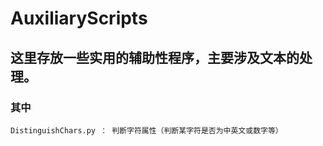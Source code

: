 # AuxiliaryScripts
## 这里存放一些实用的辅助性程序，主要涉及文本的处理。
### 其中
	DistinguishChars.py ： 判断字符属性（判断某字符是否为中英文或数字等）